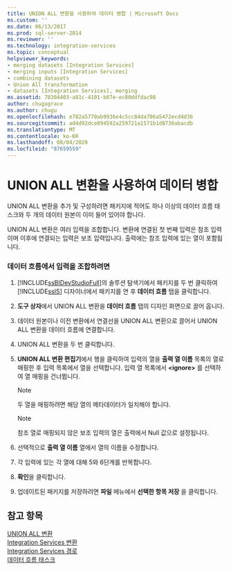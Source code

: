 ```yaml
---
title: UNION ALL 변환을 사용하여 데이터 병합 | Microsoft Docs
ms.custom: ''
ms.date: 06/13/2017
ms.prod: sql-server-2014
ms.reviewer: ''
ms.technology: integration-services
ms.topic: conceptual
helpviewer_keywords:
- merging datasets [Integration Services]
- merging inputs [Integration Services]
- combining datasets
- Union All transformation
- datasets [Integration Services], merging
ms.assetid: 78304403-a81c-4101-b87e-ec80ddfdac98
author: chugugrace
ms.author: chugu
ms.openlocfilehash: e782a5770ab9936e4c5cc84da706a5472ecd4d36
ms.sourcegitcommit: ad4d92dce894592a259721a1571b1d8736abacdb
ms.translationtype: MT
ms.contentlocale: ko-KR
ms.lasthandoff: 08/04/2020
ms.locfileid: "87659559"
---
```

# <a name="merge-data-by-using-the-union-all-transformation"></a>UNION ALL 변환을 사용하여 데이터 병합
  UNION ALL 변환을 추가 및 구성하려면 패키지에 적어도 하나 이상의 데이터 흐름 태스크와 두 개의 데이터 원본이 이미 들어 있어야 합니다.  
  
 UNION ALL 변환은 여러 입력을 조합합니다. 변환에 연결된 첫 번째 입력은 참조 입력이며 이후에 연결되는 입력은 보조 입력입니다. 출력에는 참조 입력에 있는 열이 포함됩니다.  
  
### <a name="to-combine-inputs-in-a-data-flow"></a>데이터 흐름에서 입력을 조합하려면  
  
1.  [!INCLUDE[ssBIDevStudioFull](../../../includes/ssbidevstudiofull-md.md)]의 솔루션 탐색기에서 패키지를 두 번 클릭하여 [!INCLUDE[ssIS](../../../includes/ssis-md.md)] 디자이너에서 패키지를 연 후 **데이터 흐름** 탭을 클릭합니다.  
  
2.  **도구 상자**에서 UNION ALL 변환을 **데이터 흐름** 탭의 디자인 화면으로 끌어 옵니다.  
  
3.  데이터 원본이나 이전 변환에서 연결선을 UNION ALL 변환으로 끌어서 UNION ALL 변환을 데이터 흐름에 연결합니다.  
  
4.  UNION ALL 변환을 두 번 클릭합니다.  
  
5.  **UNION ALL 변환 편집기**에서 행을 클릭하여 입력의 열을 **출력 열 이름** 목록의 열로 매핑한 후 입력 목록에서 열을 선택합니다. 입력 열 목록에서 **\<ignore>** 를 선택하여 열 매핑을 건너뜁니다.  
  
    > [!NOTE]  
    >  두 열을 매핑하려면 해당 열의 메타데이터가 일치해야 합니다.  
  
    > [!NOTE]  
    >  참조 열로 매핑되지 않은 보조 입력의 열은 출력에서 Null 값으로 설정됩니다.  
  
6.  선택적으로 **출력 열 이름** 열에서 열의 이름을 수정합니다.  
  
7.  각 입력에 있는 각 열에 대해 5와 6단계를 반복합니다.  
  
8.  **확인**을 클릭합니다.  
  
9. 업데이트된 패키지를 저장하려면 **파일** 메뉴에서 **선택한 항목 저장** 을 클릭합니다.  
  
## <a name="see-also"></a>참고 항목  
 [UNION ALL 변환](union-all-transformation.md)   
 [Integration Services 변환](integration-services-transformations.md)   
 [Integration Services 경로](../integration-services-paths.md)   
 [데이터 흐름 태스크](../../control-flow/data-flow-task.md)  
  
  
